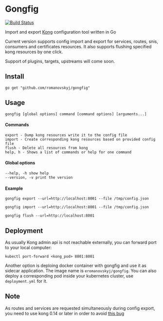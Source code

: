 # Gongfig

[![Build Status](https://travis-ci.org/romanovskyj/gongfig.svg?branch=master)](https://travis-ci.org/romanovskyj/gongfig)

Import and export [Kong](https://konghq.com/) configuration tool written in Go

Current version supports config import and export for services, routes, snis, consumers and certificates resources. It also supports flushing specified kong resources by one click.

Support of plugins, targets, upstreams will come soon.

## Install
`go get "github.com/romanovskyj/gongfig"`

## Usage
`gongfig [global options] command [command options] [arguments...]`

#### Commands
```
export - Dump kong resources write it to the config file
import - Create corresponding kong resources based on provided config file
flush - Delete all resources from kong
help, h - Shows a list of commands or help for one command
```

#### Global options
```
--help, -h show help
--version, -v print the version
```

#### Example
```
gongfig export --url=http://localhost:8001 --file /tmp/config.json
```

```
gongfig import --url=http://localhost:8001 --file /tmp/config.json
```

```
gongfig flush --url=http://localhost:8001
```

## Deployment
As usually Kong admin api is not reachable externally, you can forward port to your local computer:
```
kubectl port-forward <kong_pod> 8001:8001
```

Another option is deploing docker container with gongfig and use it as sidecar application.
The image name is `eromanovskyj/gongfig`. You can also deploy a corresponding pod inside your kubernetes cluster, use `deployment.yml` for it.

## Note
As routes and services are requested simultaneously during config export, you need to use kong 0.14 or later in order to avoid [this bug](https://github.com/Kong/kong/issues/3440)